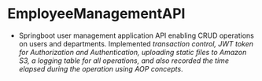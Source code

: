 # EmployeeManagementAPI
* Springboot user management application API enabling CRUD operations on users and departments. Implemented *transaction control, JWT token for Authorization and Authentication, uploading static files to Amazon S3, a logging table for all operations, and also recorded the time elapsed during the operation using AOP concepts*. 
